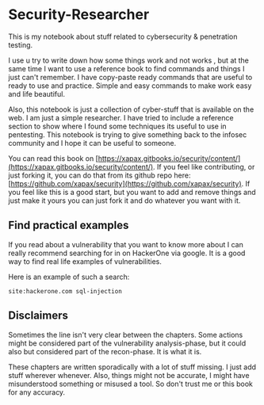 # Security-Researcher

This is my notebook about stuff related to cybersecurity & penetration testing.

I use u try to write down how some things work and not works , but at the same time I want to use a reference book to find commands and things I just can't remember. I have copy-paste ready commands that are useful to ready to use and practice. Simple and easy commands to make work easy and life beautiful. 

Also, this notebook is just a collection of cyber-stuff that is available on the web. I am just a simple researcher. I have tried to include a reference section to show where I found some techniques its useful to use in pentesting. This notebook is trying to give something back to the infosec community and I hope it can be useful to someone.

You can read this book on [https://xapax.gitbooks.io/security/content/](https://xapax.gitbooks.io/security/content/). If you feel like contributing, or just forking it, you can do that from its github repo here: [https://github.com/xapax/security](https://github.com/xapax/security). If you feel like this is a good start, but you want to add and remove things and just make it yours you can just fork it and do whatever you want with it.

## Find practical examples

If you read about a vulnerability that you want to know more about I can really recommend searching for in on HackerOne via google. It is a good way to find real life examples of vulnerabilities.

Here is an example of such a search:

```
site:hackerone.com sql-injection
```

## Disclaimers

Sometimes the line isn't very clear between the chapters. Some actions might be considered part of the vulnerability analysis-phase, but it could also but considered part of the recon-phase. It is what it is.

These chapters are written sporadically with a lot of stuff missing. I just add stuff wherever whenever. Also, things might not be accurate, I might have misunderstood something or misused a tool. So don't trust me or this book for any accuracy.

